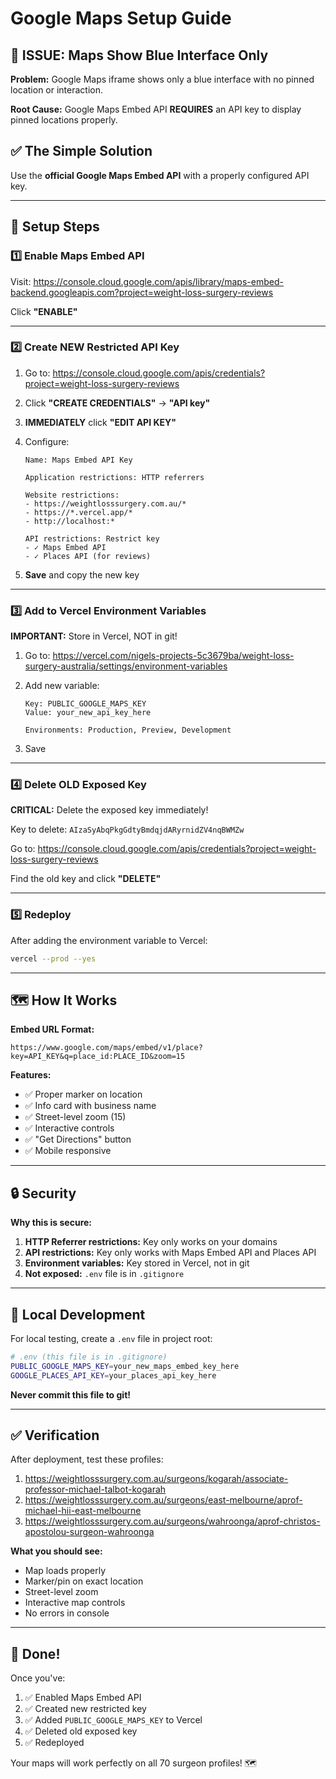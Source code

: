 # Google Maps Setup Guide

## 🚨 ISSUE: Maps Show Blue Interface Only

**Problem:** Google Maps iframe shows only a blue interface with no pinned location or interaction.

**Root Cause:** Google Maps Embed API **REQUIRES** an API key to display pinned locations properly.

## ✅ The Simple Solution

Use the **official Google Maps Embed API** with a properly configured API key.

---

## 🔧 Setup Steps

### 1️⃣ Enable Maps Embed API

Visit: https://console.cloud.google.com/apis/library/maps-embed-backend.googleapis.com?project=weight-loss-surgery-reviews

Click **"ENABLE"**

---

### 2️⃣ Create NEW Restricted API Key

1. Go to: https://console.cloud.google.com/apis/credentials?project=weight-loss-surgery-reviews

2. Click **"CREATE CREDENTIALS"** → **"API key"**

3. **IMMEDIATELY** click **"EDIT API KEY"**

4. Configure:
   ```
   Name: Maps Embed API Key
   
   Application restrictions: HTTP referrers
   
   Website restrictions:
   - https://weightlosssurgery.com.au/*
   - https://*.vercel.app/*
   - http://localhost:*
   
   API restrictions: Restrict key
   - ✓ Maps Embed API
   - ✓ Places API (for reviews)
   ```

5. **Save** and copy the new key

---

### 3️⃣ Add to Vercel Environment Variables

**IMPORTANT:** Store in Vercel, NOT in git!

1. Go to: https://vercel.com/nigels-projects-5c3679ba/weight-loss-surgery-australia/settings/environment-variables

2. Add new variable:
   ```
   Key: PUBLIC_GOOGLE_MAPS_KEY
   Value: your_new_api_key_here
   
   Environments: Production, Preview, Development
   ```

3. Save

---

### 4️⃣ Delete OLD Exposed Key

**CRITICAL:** Delete the exposed key immediately!

Key to delete: `AIzaSyAbqPkgGdtyBmdqjdARyrnidZV4nqBWMZw`

Go to: https://console.cloud.google.com/apis/credentials?project=weight-loss-surgery-reviews

Find the old key and click **"DELETE"**

---

### 5️⃣ Redeploy

After adding the environment variable to Vercel:

```bash
vercel --prod --yes
```

---

## 🗺️ How It Works

**Embed URL Format:**
```
https://www.google.com/maps/embed/v1/place?key=API_KEY&q=place_id:PLACE_ID&zoom=15
```

**Features:**
- ✅ Proper marker on location
- ✅ Info card with business name
- ✅ Street-level zoom (15)
- ✅ Interactive controls
- ✅ "Get Directions" button
- ✅ Mobile responsive

---

## 🔒 Security

**Why this is secure:**

1. **HTTP Referrer restrictions:** Key only works on your domains
2. **API restrictions:** Key only works with Maps Embed API and Places API
3. **Environment variables:** Key stored in Vercel, not in git
4. **Not exposed:** `.env` file is in `.gitignore`

---

## 📝 Local Development

For local testing, create a `.env` file in project root:

```bash
# .env (this file is in .gitignore)
PUBLIC_GOOGLE_MAPS_KEY=your_new_maps_embed_key_here
GOOGLE_PLACES_API_KEY=your_places_api_key_here
```

**Never commit this file to git!**

---

## ✅ Verification

After deployment, test these profiles:

1. https://weightlosssurgery.com.au/surgeons/kogarah/associate-professor-michael-talbot-kogarah
2. https://weightlosssurgery.com.au/surgeons/east-melbourne/aprof-michael-hii-east-melbourne
3. https://weightlosssurgery.com.au/surgeons/wahroonga/aprof-christos-apostolou-surgeon-wahroonga

**What you should see:**
- Map loads properly
- Marker/pin on exact location
- Street-level zoom
- Interactive map controls
- No errors in console

---

## 🎉 Done!

Once you've:
1. ✅ Enabled Maps Embed API
2. ✅ Created new restricted key
3. ✅ Added `PUBLIC_GOOGLE_MAPS_KEY` to Vercel
4. ✅ Deleted old exposed key
5. ✅ Redeployed

Your maps will work perfectly on all 70 surgeon profiles! 🗺️

